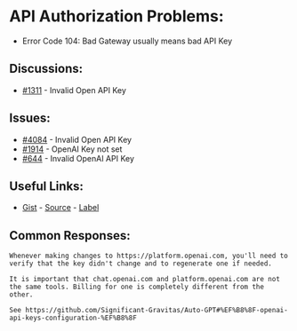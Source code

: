 [gist]:https://gist.github.com/anonhostpi/97d4bb3e9535c92b8173fae704b76264#file-_topics-0005-api-0002-access-key-md
[source]:https://github.com/anonhostpi/AUTOGPT.TRACKERS/blob/main/TOPICS/0005.API/0002.ACCESS/KEY.md
[label]:https://github.com/Significant-Gravitas/Auto-GPT/labels/API%20access
# API Authorization Problems:
- Error Code 104: Bad Gateway usually means bad API Key
## Discussions:
- [#1311][1311] - Invalid Open API Key

## Issues:
- [#4084][4084] - Invalid Open API Key
- [#1914][1914] - OpenAI Key not set
- [#644][644] - Invalid OpenAI API Key

## Useful Links:
- [Gist][gist] - [Source][source] - [Label][label]

## Common Responses:
```
Whenever making changes to https://platform.openai.com, you'll need to verify that the key didn't change and to regenerate one if needed.

It is important that chat.openai.com and platform.openai.com are not the same tools. Billing for one is completely different from the other.

See https://github.com/Significant-Gravitas/Auto-GPT#%EF%B8%8F-openai-api-keys-configuration-%EF%B8%8F
```

[644]:https://github.com/Significant-Gravitas/Auto-GPT/issues/644
[1311]:https://github.com/Significant-Gravitas/Auto-GPT/discussions/1311
[1914]:https://github.com/Significant-Gravitas/Auto-GPT/issues/1914
[4084]:https://github.com/Significant-Gravitas/Auto-GPT/issues/4084